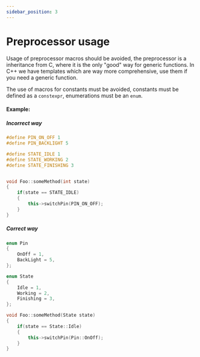 ```yaml
---
sidebar_position: 3
---
```


# Preprocessor usage

Usage of preprocessor macros should be avoided, the preprocessor is a inheritance from C, where it is the only "good" way for generic functions.
In C++ we have templates which are way more comprehensive, use them if you need a generic function.

The use of macros for constants must be avoided, constants must be defined as a `constexpr`, enumerations must be an `enum`.

#### Example:

##### Incorrect way

```cpp
#define PIN_ON_OFF 1
#define PIN_BACKLIGHT 5

#define STATE_IDLE 1
#define STATE_WORKING 2
#define STATE_FINISHING 3


void Foo::someMethod(int state)
{
    if(state == STATE_IDLE)
    {
        this->switchPin(PIN_ON_OFF);
    }
}
```

##### Correct way

```cpp
enum Pin
{
    OnOff = 1,
    BackLight = 5,
};

enum State
{
    Idle = 1,
    Working = 2,
    Finishing = 3,
};

void Foo::someMethod(State state)
{
    if(state == State::Idle)
    {
        this->switchPin(Pin::OnOff);
    }
}

```
